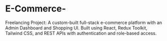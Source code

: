 # E-Commerce-
Freelancing Project: A custom-built full-stack e-commerce platform with an Admin Dashboard and Shopping UI. Built using React, Redux Toolkit, Tailwind CSS, and REST APIs with authentication and role-based access.
